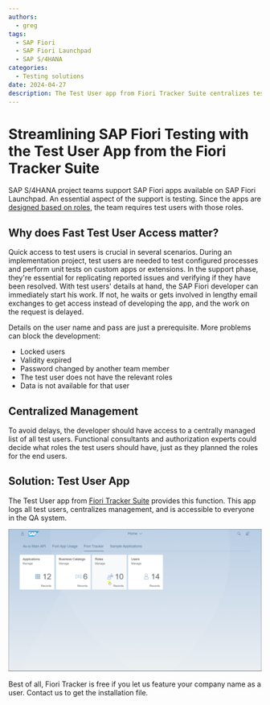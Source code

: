 ```yaml
---
authors:
  - greg
tags:
  - SAP Fiori
  - SAP Fiori Launchpad
  - SAP S/4HANA
categories:
  - Testing solutions
date: 2024-04-27
description: The Test User app from Fiori Tracker Suite centralizes test user management for SAP Fiori developers.
---
```


# Streamlining SAP Fiori Testing with the Test User App from the Fiori Tracker Suite

SAP S/4HANA project teams support SAP Fiori apps available on SAP Fiori Launchpad. An essential aspect of the support is testing. Since the apps are [designed based on roles](https://experience.sap.com/fiori-design-web/design-principles/#rolebased), the team requires test users with those roles. 

<!-- more -->

## Why does Fast Test User Access matter?

Quick access to test users is crucial in several scenarios. During an implementation project, test users are needed to test configured processes and perform unit tests on custom apps or extensions. In the support phase, they're essential for replicating reported issues and verifying if they have been resolved. With test users' details at hand, the SAP Fiori developer can immediately start his work. If not, he waits or gets involved in lengthy email exchanges to get access instead of developing the app, and the work on the request is delayed.

Details on the user name and pass are just a prerequisite. More problems can block the development:

- Locked users
- Validity expired
- Password changed by another team member
- The test user does not have the relevant roles
- Data is not available for that user

## Centralized Management

To avoid delays, the developer should have access to a centrally managed list of all test users. Functional consultants and authorization experts could decide what roles the test users should have, just as they planned the roles for the end users.

## Solution: Test User App 

The Test User app from [Fiori Tracker Suite](https://fioritracker.org) provides this function. This app logs all test users, centralizes management, and is accessible to everyone in the QA system.

[![Test users](R0007/tu2.gif)](R0007/tu2.gif)

Best of all, Fiori Tracker is free if you let us feature your company name as a user. Contact us to get the installation file.

